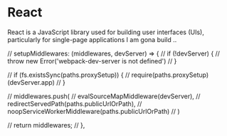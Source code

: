 # React
React is a JavaScript library used for building user interfaces (UIs), particularly for single-page applications I am gona build ..


// setupMiddlewares: (middlewares, devServer) => {
//     if (!devServer) {
//         throw new Error('webpack-dev-server is not defined')
//     }

//     if (fs.existsSync(paths.proxySetup)) {
//         require(paths.proxySetup)(devServer.app)
//     }

//     middlewares.push(
//         evalSourceMapMiddleware(devServer),
//         redirectServedPath(paths.publicUrlOrPath),
//         noopServiceWorkerMiddleware(paths.publicUrlOrPath)
//     )

//     return middlewares;
// },